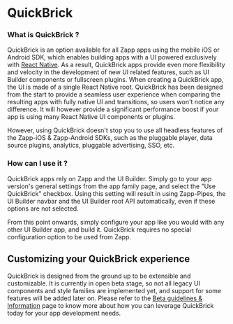 # QuickBrick

### What is QuickBrick ?

QuickBrick is an option available for all Zapp apps using the mobile iOS or Android SDK, which enables building apps with a UI powered exclusively with [React Native](https://facebook.github.io/react-native/).
As a result, QuickBrick apps provide even more flexibility and velocity in the development of new UI related features, such as UI Builder components or fullscreen plugins. When creating a QuickBrick app, the UI is made of a single React Native root. QuickBrick has been designed from the start to provide a seamless user experience when comparing the resulting apps with fully native UI and transitions, so users won't notice any difference. It will however provide a significant performance boost if your app is using many React Native UI components or plugins.

However, using QuickBrick doesn't stop you to use all headless features of the Zapp-iOS & Zapp-Android SDKs, such as the pluggable player, data source plugins, analytics, pluggable advertising, SSO, etc.

### How can I use it ?

QuickBrick apps rely on Zapp and the UI Builder. Simply go to your app version's general settings from the app family page, and select the "Use QuickBrick" checkbox.
Using this setting will result in using Zapp-Pipes, the UI Builder navbar and the UI Builder root API automatically, even if these options are not selected.

From this point onwards, simply configure your app like you would with any other UI Builder app, and build it. QuickBrick requires no special configuration option to be used from Zapp.

## Customizing your QuickBrick experience

QuickBrick is designed from the ground up to be extensible and customizable. It is currently in open beta stage, so not all legacy UI components and style families are implemented yet, and support for some features will be added later on. Please refer to the [Beta guidelines & Information](/quick-brick/Beta-guidelines.md) page to know more about how you can leverage QuickBrick today for your app development needs.
